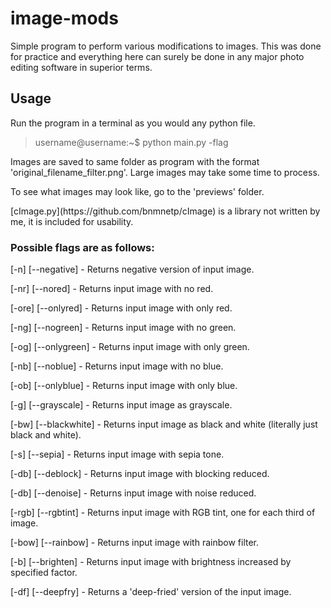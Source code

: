 # image-mods
Simple program to perform various modifications to images. This was done for practice and everything here can surely be done in any major photo editing software in superior terms.

## Usage
Run the program in a terminal as you would any python file.
  
> username@username:~$ python main.py -flag  

Images are saved to same folder as program with the format 'original_filename_filter.png'.
Large images may take some time to process.  
<p>To see what images may look like, go to the 'previews' folder.  
<p>[cImage.py](https://github.com/bnmnetp/cImage) is a library not written by me, it is included for usability.

### Possible flags are as follows:

[-n] [--negative] - Returns negative version of input image.

[-nr] [--nored] - Returns input image with no red.

[-ore] [--onlyred] - Returns input image with only red.

[-ng] [--nogreen] - Returns input image with no green.

[-og] [--onlygreen] - Returns input image with only green.

[-nb] [--noblue] - Returns input image with no blue.

[-ob] [--onlyblue] - Returns input image with only blue.

[-g] [--grayscale] - Returns input image as grayscale.

[-bw] [--blackwhite] - Returns input image as black and white (literally just black and white).

[-s] [--sepia] - Returns input image with sepia tone.

[-db] [--deblock] - Returns input image with blocking reduced.

[-db] [--denoise] - Returns input image with noise reduced.

[-rgb] [--rgbtint] - Returns input image with RGB tint, one for each third of image.

[-bow] [--rainbow] - Returns input image with rainbow filter.

[-b] [--brighten] - Returns input image with brightness increased by specified factor.

[-df] [--deepfry] - Returns a 'deep-fried' version of the input image.


 







